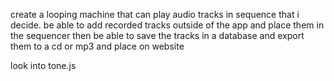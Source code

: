 create a looping machine that can play audio tracks in sequence that i decide. 
be able to add recorded tracks outside of the app and place them in the sequencer
then be able to save the tracks in a database and export them to a cd or mp3 and place on website

look into tone.js 
